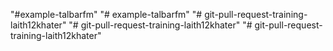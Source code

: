 "#example-talbarfm" 
"# example-talbarfm" 
"# git-pull-request-training-laith12khater" 
"# git-pull-request-training-laith12khater" 
"# git-pull-request-training-laith12khater" 
